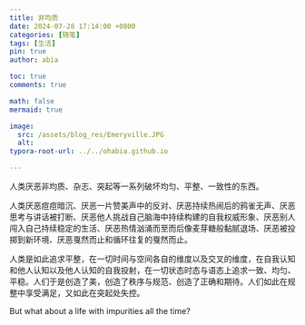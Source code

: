 ```yaml
---
title: 非均质
date: 2024-07-28 17:14:00 +0800
categories: [随笔]
tags: [生活]
pin: true
author: abia

toc: true
comments: true

math: false
mermaid: true

image:
  src: /assets/blog_res/Emeryville.JPG
  alt: 
typora-root-url: ../../ohabia.github.io

---
```


人类厌恶非均质、杂志、突起等一系列破坏均匀、平整、一致性的东西。

人类厌恶痘痘暗沉、厌恶一片赞美声中的反对、厌恶持续热闹后的鸦雀无声、厌恶思考与讲话被打断、厌恶他人挑战自己脑海中持续构建的自我权威形象、厌恶别人闯入自己持续稳定的生活、厌恶热情汹涌而至而后像麦芽糖般黏腻退场、厌恶被投掷到新环境、厌恶戛然而止和循环往复的戛然而止。

人类是如此追求平整，在一切时间与空间各自的维度以及交叉的维度，在自我认知和他人认知以及他人认知的自我投射，在一切状态时态与语态上追求一致、均匀、平稳。人们于是创造了美，创造了秩序与规范、创造了正确和期待。人们如此在规整中享受满足，又如此在突起处失控。

But what about a life with impurities all the time?